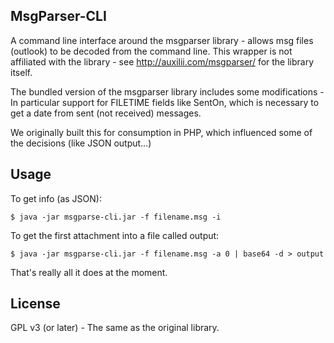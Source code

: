 MsgParser-CLI
-------------

A command line interface around the msgparser library - allows msg files (outlook) to be decoded from the command line.  This wrapper is not affiliated with the library - see http://auxilii.com/msgparser/ for the library itself.

The bundled version of the msgparser library includes some modifications - In particular support for FILETIME fields like SentOn, which is necessary to get a date from sent (not 
received) messages.

We originally built this for consumption in PHP, which influenced some of the decisions (like JSON output...)

Usage
-----

To get info (as JSON):
```
$ java -jar msgparse-cli.jar -f filename.msg -i
```

To get the first attachment into a file called output:
```
$ java -jar msgparse-cli.jar -f filename.msg -a 0 | base64 -d > output
```

That's really all it does at the moment.

License
-------

GPL v3 (or later) - The same as the original library.
